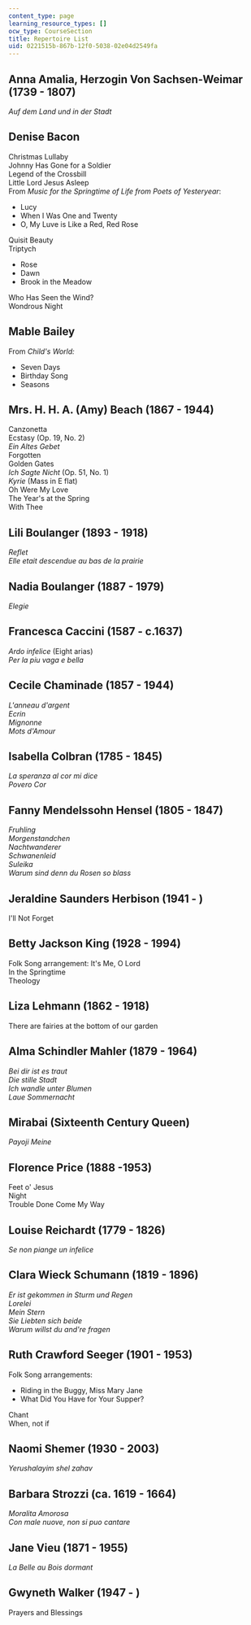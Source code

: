 ```yaml
---
content_type: page
learning_resource_types: []
ocw_type: CourseSection
title: Repertoire List
uid: 0221515b-867b-12f0-5038-02e04d2549fa
---
```


Anna Amalia, Herzogin Von Sachsen-Weimar (1739 - 1807)
------------------------------------------------------

_Auf dem Land und in der Stadt_

Denise Bacon
------------

Christmas Lullaby  
Johnny Has Gone for a Soldier  
Legend of the Crossbill  
Little Lord Jesus Asleep  
From _Music for the Springtime of Life from Poets of Yesteryear_:

*   Lucy
*   When I Was One and Twenty
*   O, My Luve is Like a Red, Red Rose

Quisit Beauty  
Triptych

*   Rose
*   Dawn
*   Brook in the Meadow

Who Has Seen the Wind?  
Wondrous Night

Mable Bailey
------------

From _Child's World:_

*   Seven Days
*   Birthday Song
*   Seasons

Mrs. H. H. A. (Amy) Beach (1867 - 1944)
---------------------------------------

Canzonetta  
Ecstasy (Op. 19, No. 2)  
_Ein Altes Gebet_  
Forgotten  
Golden Gates  
_Ich Sagte Nicht_ (Op. 51, No. 1)  
_Kyrie_ (Mass in E flat)  
Oh Were My Love  
The Year's at the Spring  
With Thee

Lili Boulanger (1893 - 1918)
----------------------------

_Reflet_  
_Elle etait descendue au bas de la prairie_

Nadia Boulanger (1887 - 1979)
-----------------------------

_Elegie_

Francesca Caccini (1587 - c.1637)
---------------------------------

_Ardo infelice_ (Eight arias)  
_Per la piu vaga e bella_

Cecile Chaminade (1857 - 1944)
------------------------------

_L'anneau d'argent_  
_Ecrin_  
_Mignonne_  
_Mots d'Amour_

Isabella Colbran (1785 - 1845)
------------------------------

_La speranza al cor mi dice_  
_Povero Cor_

Fanny Mendelssohn Hensel (1805 - 1847)
--------------------------------------

_Fruhling_  
_Morgenstandchen_  
_Nachtwanderer_  
_Schwanenleid_  
_Suleika_  
_Warum sind denn du Rosen so blass_

Jeraldine Saunders Herbison (1941 - )
-------------------------------------

I'll Not Forget

Betty Jackson King (1928 - 1994)
--------------------------------

Folk Song arrangement: It's Me, O Lord  
In the Springtime  
Theology

Liza Lehmann (1862 - 1918)
--------------------------

There are fairies at the bottom of our garden

Alma Schindler Mahler (1879 - 1964)
-----------------------------------

_Bei dir ist es traut_  
_Die stille Stadt_  
_Ich wandle unter Blumen_  
_Laue Sommernacht_

Mirabai (Sixteenth Century Queen)
---------------------------------

_Payoji Meine_

Florence Price (1888 -1953)
---------------------------

Feet o' Jesus  
Night  
Trouble Done Come My Way

Louise Reichardt (1779 - 1826)
------------------------------

_Se non piange un infelice_

Clara Wieck Schumann (1819 - 1896)
----------------------------------

_Er ist gekommen in Sturm und Regen_  
_Lorelei_  
_Mein Stern_  
_Sie Liebten sich beide_  
_Warum willst du and're fragen_

Ruth Crawford Seeger (1901 - 1953)
----------------------------------

Folk Song arrangements:

*   Riding in the Buggy, Miss Mary Jane
*   What Did You Have for Your Supper?

Chant  
When, not if

Naomi Shemer (1930 - 2003)
--------------------------

_Yerushalayim shel zahav_

Barbara Strozzi (ca. 1619 - 1664)
---------------------------------

_Moralita Amorosa_  
_Con male nuove, non si puo cantare_

Jane Vieu (1871 - 1955)
-----------------------

_La Belle au Bois dormant_

Gwyneth Walker (1947 - )
------------------------

Prayers and Blessings